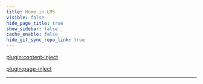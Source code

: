```yaml
---
title: Home in LMS
visible: false
hide_page_title: true
show_sidebar: false
cache_enable: false
hide_git_sync_repo_link: true
---
```


[plugin:content-inject](../home/_important-reminders)

[plugin:page-inject](../home/how-people-learn)


---
